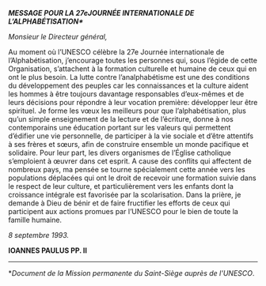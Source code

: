 ***MESSAGE POUR LA 27******e******JOURNÉE INTERNATIONALE DE L’ALPHABÉTISATION\****

*Monsieur le Directeur général,*

Au moment où l’UNESCO célèbre la 27e Journée internationale de l’Alphabétisation, j’encourage toutes les personnes qui, sous l’égide de cette Organisation, s’attachent à la formation culturelle et humaine de ceux qui en ont le plus besoin. La lutte contre l’analphabétisme est une des conditions du développement des peuples car les connaissances et la culture aident les hommes à être toujours davantage responsables d’eux-mêmes et de leurs décisions pour répondre à leur vocation première: développer leur être spirituel. Je forme les vœux les meilleurs pour que l’alphabétisation, plus qu’un simple enseignement de la lecture et de l’écriture, donne à nos contemporains une éducation portant sur les valeurs qui permettent d’édifier une vie personnelle, de participer à la vie sociale et d’être attentifs à ses frères et sœurs, afin de construire ensemble un monde pacifique et solidaire. Pour leur part, les divers organismes de l’Église catholique s’emploient à œuvrer dans cet esprit. A cause des conflits qui affectent de nombreux pays, ma pensée se tourne spécialement cette année vers les populations déplacées qui ont le droit de recevoir une formation suivie dans le respect de leur culture, et particulièrement vers les enfants dont la croissance intégrale est favorisée par la scolarisation. Dans la prière, je demande à Dieu de bénir et de faire fructifier les efforts de ceux qui participent aux actions promues par l’UNESCO pour le bien de toute la famille humaine.

*8 septembre 1993.*

**IOANNES PAULUS PP. II**

* * *

\**Document de la Mission permanente du Saint-Siège auprès de l'UNESCO*.